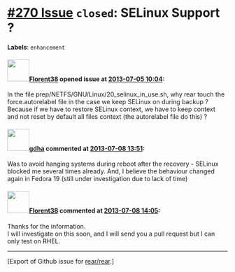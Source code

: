 [\#270 Issue](https://github.com/rear/rear/issues/270) `closed`: SELinux Support ?
==================================================================================

**Labels**: `enhancement`

#### <img src="https://avatars.githubusercontent.com/u/2429198?v=4" width="50">[Florent38](https://github.com/Florent38) opened issue at [2013-07-05 10:04](https://github.com/rear/rear/issues/270):

In the file prep/NETFS/GNU/Linux/20\_selinux\_in\_use.sh, why rear touch
the force.autorelabel file in the case we keep SELinux on during backup
? Because if we have to restore SELinux context, we have to keep context
and not reset by default all files context (the autorelabel file do
this) ?

#### <img src="https://avatars.githubusercontent.com/u/888633?u=cdaeb31efcc0048d3619651aa18dd4b76e636b21&v=4" width="50">[gdha](https://github.com/gdha) commented at [2013-07-08 13:51](https://github.com/rear/rear/issues/270#issuecomment-20606404):

Was to avoid hanging systems during reboot after the recovery - SELinux
blocked me several times already. And, I believe the behaviour changed
again in Fedora 19 (still under investigation due to lack of time)

#### <img src="https://avatars.githubusercontent.com/u/2429198?v=4" width="50">[Florent38](https://github.com/Florent38) commented at [2013-07-08 14:05](https://github.com/rear/rear/issues/270#issuecomment-20607388):

Thanks for the information.  
I will investigate on this soon, and I will send you a pull request but
I can only test on RHEL.

------------------------------------------------------------------------

\[Export of Github issue for
[rear/rear](https://github.com/rear/rear).\]
